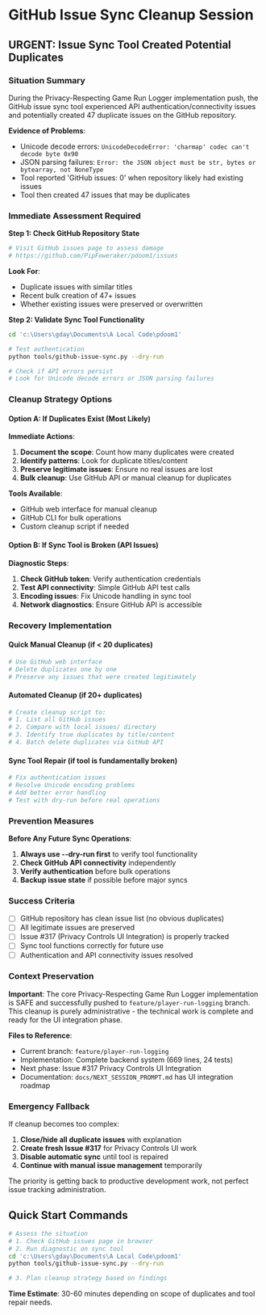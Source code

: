 # GitHub Issue Sync Cleanup Session

## URGENT: Issue Sync Tool Created Potential Duplicates

### Situation Summary
During the Privacy-Respecting Game Run Logger implementation push, the GitHub issue sync tool experienced API authentication/connectivity issues and potentially created 47 duplicate issues on the GitHub repository.

**Evidence of Problems**:
- Unicode decode errors: `UnicodeDecodeError: 'charmap' codec can't decode byte 0x90`
- JSON parsing failures: `Error: the JSON object must be str, bytes or bytearray, not NoneType`
- Tool reported 'GitHub issues: 0' when repository likely had existing issues
- Tool then created 47 issues that may be duplicates

### Immediate Assessment Required

**Step 1: Check GitHub Repository State**
```bash
# Visit GitHub issues page to assess damage
# https://github.com/PipFoweraker/pdoom1/issues
```

**Look For**:
- Duplicate issues with similar titles
- Recent bulk creation of 47+ issues
- Whether existing issues were preserved or overwritten

**Step 2: Validate Sync Tool Functionality**
```bash
cd 'c:\Users\gday\Documents\A Local Code\pdoom1'

# Test authentication
python tools/github-issue-sync.py --dry-run

# Check if API errors persist
# Look for Unicode decode errors or JSON parsing failures
```

### Cleanup Strategy Options

#### Option A: If Duplicates Exist (Most Likely)
**Immediate Actions**:
1. **Document the scope**: Count how many duplicates were created
2. **Identify patterns**: Look for duplicate titles/content
3. **Preserve legitimate issues**: Ensure no real issues are lost
4. **Bulk cleanup**: Use GitHub API or manual cleanup for duplicates

**Tools Available**:
- GitHub web interface for manual cleanup
- GitHub CLI for bulk operations
- Custom cleanup script if needed

#### Option B: If Sync Tool is Broken (API Issues)
**Diagnostic Steps**:
1. **Check GitHub token**: Verify authentication credentials
2. **Test API connectivity**: Simple GitHub API test calls
3. **Encoding issues**: Fix Unicode handling in sync tool
4. **Network diagnostics**: Ensure GitHub API is accessible

### Recovery Implementation

#### Quick Manual Cleanup (if < 20 duplicates)
```bash
# Use GitHub web interface
# Delete duplicates one by one
# Preserve any issues that were created legitimately
```

#### Automated Cleanup (if 20+ duplicates)
```bash
# Create cleanup script to:
# 1. List all GitHub issues
# 2. Compare with local issues/ directory
# 3. Identify true duplicates by title/content
# 4. Batch delete duplicates via GitHub API
```

#### Sync Tool Repair (if tool is fundamentally broken)
```bash
# Fix authentication issues
# Resolve Unicode encoding problems
# Add better error handling
# Test with dry-run before real operations
```

### Prevention Measures

**Before Any Future Sync Operations**:
1. **Always use --dry-run first** to verify tool functionality
2. **Check GitHub API connectivity** independently
3. **Verify authentication** before bulk operations
4. **Backup issue state** if possible before major syncs

### Success Criteria

- [ ] GitHub repository has clean issue list (no obvious duplicates)
- [ ] All legitimate issues are preserved
- [ ] Issue #317 (Privacy Controls UI Integration) is properly tracked
- [ ] Sync tool functions correctly for future use
- [ ] Authentication and API connectivity issues resolved

### Context Preservation

**Important**: The core Privacy-Respecting Game Run Logger implementation is SAFE and successfully pushed to `feature/player-run-logging` branch. This cleanup is purely administrative - the technical work is complete and ready for the UI integration phase.

**Files to Reference**:
- Current branch: `feature/player-run-logging` 
- Implementation: Complete backend system (669 lines, 24 tests)
- Next phase: Issue #317 Privacy Controls UI Integration
- Documentation: `docs/NEXT_SESSION_PROMPT.md` has UI integration roadmap

### Emergency Fallback

If cleanup becomes too complex:
1. **Close/hide all duplicate issues** with explanation
2. **Create fresh Issue #317** for Privacy Controls UI work
3. **Disable automatic sync** until tool is repaired
4. **Continue with manual issue management** temporarily

The priority is getting back to productive development work, not perfect issue tracking administration.

## Quick Start Commands

```bash
# Assess the situation
# 1. Check GitHub issues page in browser
# 2. Run diagnostic on sync tool
cd 'c:\Users\gday\Documents\A Local Code\pdoom1'
python tools/github-issue-sync.py --dry-run

# 3. Plan cleanup strategy based on findings
```

**Time Estimate**: 30-60 minutes depending on scope of duplicates and tool repair needs.
